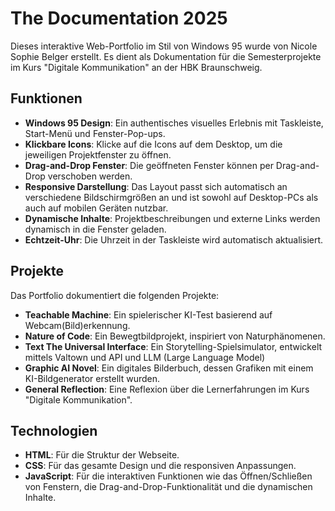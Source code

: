 # The Documentation 2025

Dieses interaktive Web-Portfolio im Stil von Windows 95 wurde von Nicole Sophie Belger erstellt. Es dient als Dokumentation für die Semesterprojekte im Kurs "Digitale Kommunikation" an der HBK Braunschweig.

## Funktionen

* **Windows 95 Design**: Ein authentisches visuelles Erlebnis mit Taskleiste, Start-Menü und Fenster-Pop-ups.
* **Klickbare Icons**: Klicke auf die Icons auf dem Desktop, um die jeweiligen Projektfenster zu öffnen.
* **Drag-and-Drop Fenster**: Die geöffneten Fenster können per Drag-and-Drop verschoben werden.
* **Responsive Darstellung**: Das Layout passt sich automatisch an verschiedene Bildschirmgrößen an und ist sowohl auf Desktop-PCs als auch auf mobilen Geräten nutzbar.
* **Dynamische Inhalte**: Projektbeschreibungen und externe Links werden dynamisch in die Fenster geladen.
* **Echtzeit-Uhr**: Die Uhrzeit in der Taskleiste wird automatisch aktualisiert.

## Projekte

Das Portfolio dokumentiert die folgenden Projekte:

* **Teachable Machine**: Ein spielerischer KI-Test basierend auf Webcam(Bild)erkennung.
* **Nature of Code**: Ein Bewegtbildprojekt, inspiriert von Naturphänomenen.
* **Text The Universal Interface**: Ein Storytelling-Spielsimulator, entwickelt mittels Valtown und API und LLM (Large Language Model)
* **Graphic AI Novel**: Ein digitales Bilderbuch, dessen Grafiken mit einem KI-Bildgenerator erstellt wurden.
* **General Reflection**: Eine Reflexion über die Lernerfahrungen im Kurs "Digitale Kommunikation".

## Technologien

* **HTML**: Für die Struktur der Webseite.
* **CSS**: Für das gesamte Design und die responsiven Anpassungen.
* **JavaScript**: Für die interaktiven Funktionen wie das Öffnen/Schließen von Fenstern, die Drag-and-Drop-Funktionalität und die dynamischen Inhalte.
